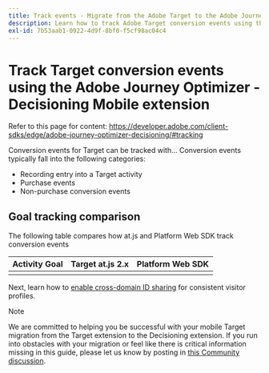 ```yaml
---
title: Track events - Migrate from the Adobe Target to the Adobe Journey Optimizer - Decisioning Mobile extension
description: Learn how to track Adobe Target conversion events using the Adobe Journey Optimizer - Decisioning Mobile extension
exl-id: 7b53aab1-0922-4d9f-8bf0-f5cf98ac04c4
---
```

# Track Target conversion events using the Adobe Journey Optimizer - Decisioning Mobile extension

Refer to this page for content: https://developer.adobe.com/client-sdks/edge/adobe-journey-optimizer-decisioning/#tracking

Conversion events for Target can be tracked with... Conversion events typically fall into the following categories:

* Recording entry into a Target activity
* Purchase events
* Non-purchase conversion events 

## Goal tracking comparison

The following table compares how at.js and Platform Web SDK track conversion events

| Activity Goal | Target at.js 2.x | Platform Web SDK |
|---|---|---|
| | | |


Next, learn how to [enable cross-domain ID sharing](webview.md) for consistent visitor profiles.

>[!NOTE]
>
>We are committed to helping you be successful with your mobile Target migration from the Target extension to the Decisioning extension. If you run into obstacles with your migration or feel like there is critical information missing in this guide, please let us know by posting in [this Community discussion](https://experienceleaguecommunities.adobe.com/t5/adobe-experience-platform-data/tutorial-discussion-migrate-target-from-at-js-to-web-sdk/m-p/575587#M463).
